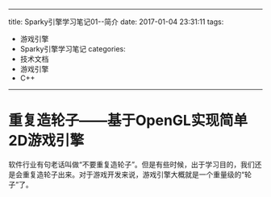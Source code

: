 
---
title: Sparky引擎学习笔记01--简介
date: 2017-01-04 23:31:11
tags: 
- 游戏引擎
- Sparky引擎学习笔记
categories: 
- 技术文档
- 游戏引擎
- C++
---


重复造轮子——基于OpenGL实现简单2D游戏引擎
====
软件行业有句老话叫做“不要重复造轮子”。但是有些时候，出于学习目的，我们还是会重复造轮子出来。对于游戏开发来说，游戏引擎大概就是一个重量级的“轮子”了。

